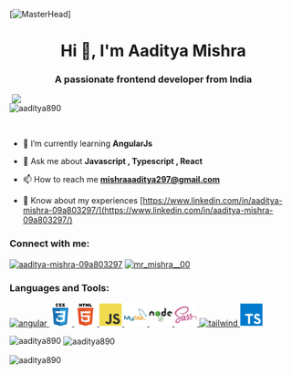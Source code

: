 [![MasterHead](https://user-images.githubusercontent.com/90236635/232446433-d5540fa2-fe28-4bb8-b929-cdb51fe61336.gif)]
<h1 align="center">Hi 👋, I'm Aaditya Mishra</h1>
<h3 align="center">A passionate frontend developer from India</h3>
<img  src="https://media.licdn.com/dms/image/D4E12AQGWZAOnLDRaQw/article-cover_image-shrink_720_1280/0/1656679844338?e=1723680000&v=beta&t=R5kxUZpTxg5yrjufaEp3SV8CvwRRLIUbi652DZL0DmA" align="right" width="500px"/>


<p align="left"> 
<img src="https://komarev.com/ghpvc/?username=aaditya890&label=Profile%20views&color=0e75b6&style=flat" alt="aaditya890" /> </p>

<p align="left"> <a href="https://twitter.com/" target="blank"><img src="https://img.shields.io/twitter/follow/?logo=twitter&style=for-the-badge" alt="" /></a> </p>

- 🌱 I’m currently learning **AngularJs**

- 💬 Ask me about **Javascript , Typescript , React**

- 📫 How to reach me **mishraaaditya297@gmail.com**

- 📄 Know about my experiences [https://www.linkedin.com/in/aaditya-mishra-09a803297/](https://www.linkedin.com/in/aaditya-mishra-09a803297/)

<h3 align="left">Connect with me:</h3>
<p align="left">
<a href="https://linkedin.com/in/aaditya-mishra-09a803297" target="blank"><img align="center" src="https://raw.githubusercontent.com/rahuldkjain/github-profile-readme-generator/master/src/images/icons/Social/linked-in-alt.svg" alt="aaditya-mishra-09a803297" height="30" width="40" /></a>
<a href="https://instagram.com/mr_mishra__00" target="blank"><img align="center" src="https://raw.githubusercontent.com/rahuldkjain/github-profile-readme-generator/master/src/images/icons/Social/instagram.svg" alt="mr_mishra__00" height="30" width="40" /></a>
</p>

<h3 align="left">Languages and Tools:</h3>
<p align="left"> <a href="https://angular.io" target="_blank" rel="noreferrer"> <img src="https://angular.io/assets/images/logos/angular/angular.svg" alt="angular" width="40" height="40"/> </a> <a href="https://www.w3schools.com/css/" target="_blank" rel="noreferrer"> <img src="https://raw.githubusercontent.com/devicons/devicon/master/icons/css3/css3-original-wordmark.svg" alt="css3" width="40" height="40"/> </a> <a href="https://www.w3.org/html/" target="_blank" rel="noreferrer"> <img src="https://raw.githubusercontent.com/devicons/devicon/master/icons/html5/html5-original-wordmark.svg" alt="html5" width="40" height="40"/> </a> <a href="https://developer.mozilla.org/en-US/docs/Web/JavaScript" target="_blank" rel="noreferrer"> <img src="https://raw.githubusercontent.com/devicons/devicon/master/icons/javascript/javascript-original.svg" alt="javascript" width="40" height="40"/> </a> <a href="https://www.mysql.com/" target="_blank" rel="noreferrer"> <img src="https://raw.githubusercontent.com/devicons/devicon/master/icons/mysql/mysql-original-wordmark.svg" alt="mysql" width="40" height="40"/> </a> <a href="https://nodejs.org" target="_blank" rel="noreferrer"> <img src="https://raw.githubusercontent.com/devicons/devicon/master/icons/nodejs/nodejs-original-wordmark.svg" alt="nodejs" width="40" height="40"/> </a> <a href="https://sass-lang.com" target="_blank" rel="noreferrer"> <img src="https://raw.githubusercontent.com/devicons/devicon/master/icons/sass/sass-original.svg" alt="sass" width="40" height="40"/> </a> <a href="https://tailwindcss.com/" target="_blank" rel="noreferrer"> <img src="https://www.vectorlogo.zone/logos/tailwindcss/tailwindcss-icon.svg" alt="tailwind" width="40" height="40"/> </a> <a href="https://www.typescriptlang.org/" target="_blank" rel="noreferrer"> <img src="https://raw.githubusercontent.com/devicons/devicon/master/icons/typescript/typescript-original.svg" alt="typescript" width="40" height="40"/> </a> </p>

<p><img align="left" src="https://github-readme-stats.vercel.app/api/top-langs?username=aaditya890&show_icons=true&locale=en&layout=compact" alt="aaditya890" /></p>

<p>&nbsp;<img align="center" src="https://github-readme-stats.vercel.app/api?username=aaditya890&show_icons=true&locale=en" alt="aaditya890" /></p>

<p><img align="center" src="https://github-readme-streak-stats.herokuapp.com/?user=aaditya890&" alt="aaditya890" /></p>

